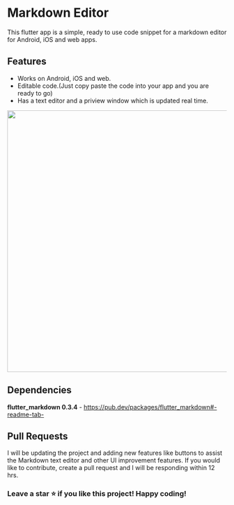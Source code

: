# Markdown Editor

This flutter app is a simple, ready to use code snippet for a markdown editor for Android, iOS and web apps.

## Features

* Works on Android, iOS and web.
* Editable code.(Just copy paste the code into your app and you are ready to go)
* Has a text editor and a priview window which is updated real time.
<img src="https://github.com/navendu-pottekkat/markdown-editor/blob/master/assets/app.gif"  height="600" />

## Dependencies

**flutter_markdown 0.3.4** - https://pub.dev/packages/flutter_markdown#-readme-tab-

## Pull Requests

I will be updating the project and adding new features like buttons to assist the Markdown text editor and other UI improvement features. If you would like to contribute, create a pull request and I will be responding within 12 hrs.

### Leave a star ⭐ if you like this project! Happy coding!
